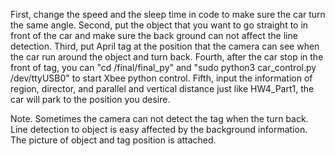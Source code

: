  First, change the speed and the sleep time in code to make sure the car turn the same angle.
 Second, put the object that you want to go straight to in front of the car and make sure the back ground can not affect the line detection.
 Third, put April tag at the position that the camera can see when the car run around the object and turn back.
 Fourth, after the car stop in the front of tag, you can "cd /final/final_py" and "sudo python3 car_control.py /dev/ttyUSB0" to start Xbee python control.
 Fifth, input the information of region, director, and parallel and vertical distance just like HW4_Part1, the car will park to the position you desire.
 
 Note.
 Sometimes the camera can not detect the tag when the turn back.
 Line detection to object is easy affected by the background information.
 The picture of object and tag position is attached. 
